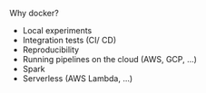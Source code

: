 Why docker?  
- Local experiments
- Integration tests (CI/ CD)
- Reproducibility
- Running pipelines on the cloud (AWS, GCP, ...)
- Spark
- Serverless (AWS Lambda, ...)

